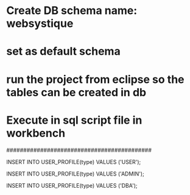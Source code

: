 # Create DB schema name: websystique

# set as default schema

# run the project from eclipse so the tables can be created in db

# Execute in sql script file in workbench #
###########################################

INSERT INTO USER_PROFILE(type)
VALUES ('USER');
 
INSERT INTO USER_PROFILE(type)
VALUES ('ADMIN');
 
INSERT INTO USER_PROFILE(type)
VALUES ('DBA');
